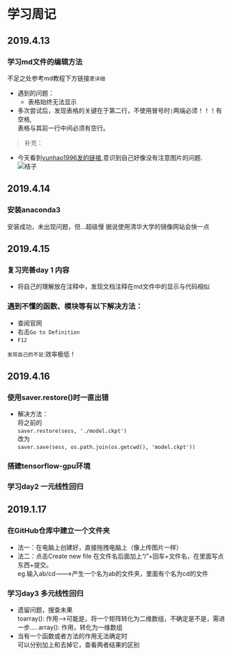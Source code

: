 # 学习周记
## 2019.4.13
### 学习md文件的编辑方法  
不足之处参考md教程下方链接`更详细`
* 遇到的问题：
  * 表格始终无法显示
* 多次尝试后，发现表格的关键在于第二行，不使用冒号时`|`两端必须！！！有空格,  
表格与其前一行中间必须有空行。
>补充：
* 今天看到[yunhao1996发的链接](https://blog.csdn.net/Cassie_zkq/article/details/79968598),意识到自己好像没有注意图片的问题.  
![桔子](https://github.com/liangju1996/100-days-of-ml-code/blob/master/timg.jpg)

## 2019.4.14
### 安装anaconda3
安装成功，未出现问题，但...超级慢  据说使用清华大学的镜像网站会快一点

## 2019.4.15
### 复习完善day 1 内容
* 将自己的理解放在注释中，发现文档注释在md文件中的显示与代码相似
### 遇到不懂的函数、模块等有以下解决方法：
* 查阅官网
* 右击`Go to Definition`
* `F12`

`发现自己的不足`:效率极低！

## 2019.4.16
### 使用saver.restore()时一直出错
* 解决方法：  
将之前的  
```saver.restore(sess, './model.ckpt') ```  
改为  
```saver.save(sess, os.path.join(os.getcwd(), 'model.ckpt'))```
### 搭建tensorflow-gpu环境
### 学习day2 一元线性回归

## 2019.1.17
### 在GitHub仓库中建立一个文件夹
* 法一：在电脑上创建好，直接拖拽电脑上（像上传图片一样）
* 法二：点击Create new file 在文件名后面加上“/”+回车+文件名，在里面写点东西+提交。  
eg.输入ab/cd--->产生一个名为ab的文件夹，里面有个名为cd的文件
### 学习day3 多元线性回归
* 遗留问题，搜查未果  
toarray(): 作用-->可能是，将一个矩阵转化为二维数组，不确定是不是，需进一步....
array(): 作用，转化为一维数组
* 当有一个函数或者方法的作用无法确定时  
可以分别加上和去掉它，查看两者结果的区别








